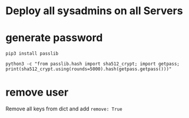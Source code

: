 # Deploy all sysadmins on all Servers

# generate password 

	pip3 install passlib
	
	python3 -c "from passlib.hash import sha512_crypt; import getpass; print(sha512_crypt.using(rounds=5000).hash(getpass.getpass()))"
	
	
# remove user

Remove all keys from dict and add `remove: True` 
